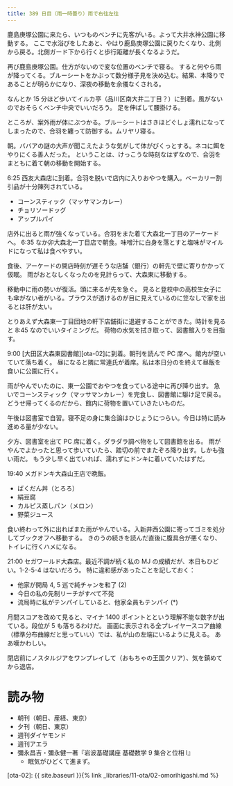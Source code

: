 ```yaml
---
title: 389 日目（雨一時曇り）雨で右往左往
---
```


鹿島庚塚公園に来たら、いつものベンチに先客がいる。よって大井水神公園に移動する。
ここで水浴びをしたあと、やはり鹿島庚塚公園に戻りたくなり、北側から戻る。北側ガード下から行くと歩行距離が長くなるようだ。

再び鹿島庚塚公園。仕方がないので変な位置のベンチで寝る。
すると何やら雨が降ってくる。ブルーシートをかぶって数分様子見を決め込む。結果、本降りであることが明らかになり、深夜の移動を余儀なくされる。

なんとか 15 分ほど歩いてイルカ亭（品川区南大井二丁目？）に到着。風がないのでおそらくベンチ中央でいいだろう。
足を伸ばして腰掛ける。

ところが、案外雨が体にぶつかる。ブルーシートはさきほどぐしょ濡れになってしまったので、合羽を纏って防御する。ムリヤリ寝る。

朝。ババアの謎の大声が聞こえたような気がして体がびくっとする。ネコに餌をやりにくる善人だった。
ということは、けっこうな時刻なはずなので、合羽をまともに着て朝の移動を開始する。

6:25 西友大森店に到着。合羽を脱いで店内に入りおやつを購入。ベーカリー割引品が十分陳列されている。

* コーンスティック（マッサマンカレー）
* チョリソードッグ
* アップルパイ

店外に出ると雨が強くなっている。合羽をまた着て大森北一丁目のアーケードへ。
6:35 なか卯大森北一丁目店で朝食。味噌汁に白身を落とすと塩味がマイルドになって私は食べやすい。

食後、アーケードの開店時刻が遅そうな店舗（銀行）の軒先で壁に寄りかかって仮眠。
雨がおとなしくなったのを見計らって、大森東に移動する。

移動中に雨の勢いが復活。頭に来るが先を急ぐ。
見ると登校中の高校生女子にも傘がない者がいる。ブラウスが透けるのが目に見えているのに笠なしで家を出るとは肝が太い。

とりあえず大森東一丁目団地の軒下店舗街に退避することができた。時計を見ると 8:45 なのでいいタイミングだ。
荷物の水気を拭き取って、図書館入りを目指す。

9:00 [大田区大森東図書館][ota-02]に到着。朝刊を読んで PC 席へ。館内が空いていて落ち着く。
昼になると隣に常連氏が着席。私は本日分のを終えて昼飯を食いに公園に行く。

雨がやんでいたのに、東一公園でおやつを食っている途中に再び降り出す。
急いでコーンスティック（マッサマンカレー）を完食し、図書館に駆け足で戻る。どうせ帰ってくるのだから、館内に荷物を置いていきたいものだ。

午後は図書室で自習。寝不足の身に集合論はひじょうにつらい。今日は特に読み進める量が少ない。

夕方、図書室を出て PC 席に着く。ダラダラ調べ物をして図書館を出る。
雨がやんでよかったと思って歩いていたら、踏切の前でまたぞろ降り出す。しかも強い雨だ。
もう少し早く出ていれば、濡れずにドンキに着いていたはずだ。

19:40 メガドンキ大森山王店で晩飯。

* ばくだん丼（とろろ）
* 絹豆腐
* カルピス蒸しパン（メロン）
* 野菜ジュース

食い終わって外に出ればまた雨がやんでいる。入新井西公園に寄ってゴミを処分してブックオフへ移動する。
きのうの続きを読んだ直後に腹具合が悪くなり、トイレに行くハメになる。

21:00 セガワールド大森店。最近不調が続く私の MJ の成績だが、本日もひどい。1-2-5-4 はないだろう。
特に違和感があったことを記しておく：

* 他家が開局 4, 5 巡で純チャンを和了 (2)
* 今日の私の先制リーチがすべて不発
* 流局時に私がテンパイしていると、他家全員もテンパイ (*)

月間スコアを改めて見ると、マイナ 1400 ポイントとという理解不能な数字が出ている。段位が 5 も落ちるわけだ。
画面に表示される全プレイヤースコア曲線（標準分布曲線だと思っていい）では、私が山の左端にいるように見える。
ああ嘆かわしい。

閉店前にノスタルジアをワンプレイして（おもちゃの王国クリア）、気を鎮めてから退店。

# 読み物

* 朝刊（朝日、産経、東京）
* 夕刊（朝日、東京）
* 週刊ダイヤモンド
* 週刊アエラ
* 彌永昌吉・彌永健一著『岩波基礎講座 基礎数学 9 集合と位相 I』
  * 眠気がひどくて進まず。

[ota-02]: {{ site.baseurl }}{% link _libraries/11-ota/02-omorihigashi.md %}

